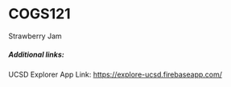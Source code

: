 # COGS121
Strawberry Jam

<h5> Additional links: </h5>

UCSD Explorer App Link: https://explore-ucsd.firebaseapp.com/
